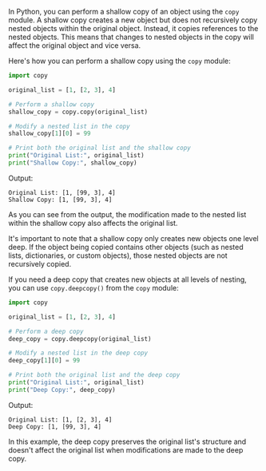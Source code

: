 In Python, you can perform a shallow copy of an object using the `copy` module. A shallow copy creates a new object but does not recursively copy nested objects within the original object. Instead, it copies references to the nested objects. This means that changes to nested objects in the copy will affect the original object and vice versa.

Here's how you can perform a shallow copy using the `copy` module:

```python
import copy

original_list = [1, [2, 3], 4]

# Perform a shallow copy
shallow_copy = copy.copy(original_list)

# Modify a nested list in the copy
shallow_copy[1][0] = 99

# Print both the original list and the shallow copy
print("Original List:", original_list)
print("Shallow Copy:", shallow_copy)
```

Output:

```
Original List: [1, [99, 3], 4]
Shallow Copy: [1, [99, 3], 4]
```

As you can see from the output, the modification made to the nested list within the shallow copy also affects the original list.

It's important to note that a shallow copy only creates new objects one level deep. If the object being copied contains other objects (such as nested lists, dictionaries, or custom objects), those nested objects are not recursively copied.

If you need a deep copy that creates new objects at all levels of nesting, you can use `copy.deepcopy()` from the `copy` module:

```python
import copy

original_list = [1, [2, 3], 4]

# Perform a deep copy
deep_copy = copy.deepcopy(original_list)

# Modify a nested list in the deep copy
deep_copy[1][0] = 99

# Print both the original list and the deep copy
print("Original List:", original_list)
print("Deep Copy:", deep_copy)
```

Output:

```
Original List: [1, [2, 3], 4]
Deep Copy: [1, [99, 3], 4]
```

In this example, the deep copy preserves the original list's structure and doesn't affect the original list when modifications are made to the deep copy.
